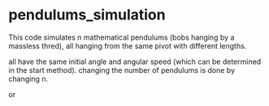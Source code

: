 # pendulums_simulation
This code simulates n mathematical pendulums (bobs hanging by a massless thred),
all hanging from the same pivot with different lengths.

all have the same initial angle and angular speed (which can be determined in the start method).
changing the number of pendulums is done by changing n.

or
